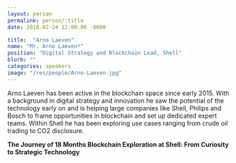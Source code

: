 ```yaml
---
layout: person
permalink: person/:title
date: 2018-02-24 12:00:00 -0600

title:  "Arno Laeven"
name: "Mr. Arno Laeven*"
position: "Digital Strategy and Blockchain Lead, Shell"
blurb: ""
categories: speakers
image: "/res/people/Arno-Laeven.jpg"
---
```


Arno Laeven has been active in the blockchain space since early 2015. With a background in digital strategy and innovation he saw the potential of the technology early on and is helping large companies like Shell, Philips and Bosch to frame opportunities in blockchain and set up dedicated expert teams. Within Shell he has been exploring use cases ranging from crude oil trading to CO2 disclosure.

**The Journey of 18 Months Blockchain Exploration at Shell: From Curiosity to Strategic Technology**